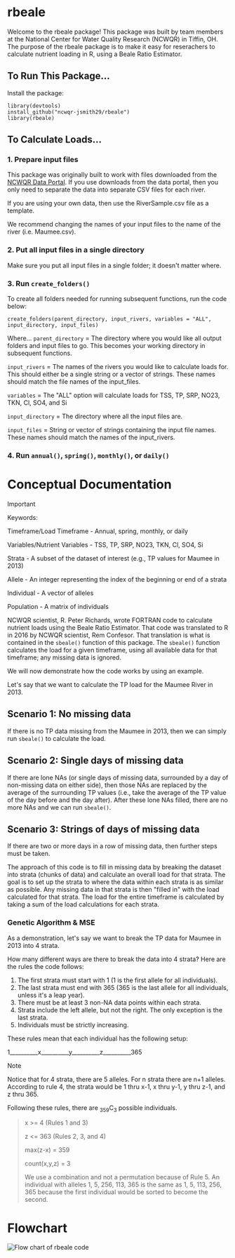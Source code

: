 # rbeale
Welcome to the rbeale package! This package was built by team members at the National Center for Water Quality Research (NCWQR) in Tiffin, OH. The purpose of the rbeale package is to make it easy for reserachers to calculate nutrient loading in R, using a Beale Ratio Estimator.

## To Run This Package...
Install the package:
```
library(devtools)
install_github("ncwqr-jsmith29/rbeale")
library(rbeale)
```

## To Calculate Loads...
### 1. Prepare input files
This package was originally built to work with files downloaded from the [NCWQR Data Portal](https://ncwqr-data.org/HTLP/Portal). If you use downloads from the data portal, then you only need to separate the data into separate CSV files for each river.

If you are using your own data, then use the RiverSample.csv file as a template.

We recommend changing the names of your input files to the name of the river (i.e. Maumee.csv).

### 2. Put all input files in a single directory
Make sure you put all input files in a single folder; it doesn't matter where.

### 3. Run `create_folders()`
To create all folders needed for running subsequent functions, run the code below:
```
create_folders(parent_directory, input_rivers, variables = "ALL", input_directory, input_files)
```
Where...
`parent_directory` = The directory where you would like all output folders and input files to go. This becomes your working directory in subsequent functions.

`input_rivers` = The names of the rivers you would like to calculate loads for. This should either be a single string or a vector of strings. These names should match the file names of the input_files.

`variables` = The "ALL" option will calculate loads for TSS, TP, SRP, NO23, TKN, Cl, SO4, and Si

`input_directory` = The directory where all the input files are.

`input_files` = String or vector of strings containing the input file names. These names should match the names of the input_rivers.
### 4. Run `annual()`, `spring()`, `monthly()`, or `daily()`


# Conceptual Documentation
> [!IMPORTANT]
> Keywords:
>
> Timeframe/Load Timeframe - Annual, spring, monthly, or daily
>
> Variables/Nutrient Variables - TSS, TP, SRP, NO23, TKN, Cl, SO4, Si
>
> Strata - A subset of the dataset of interest (e.g., TP values for Maumee in 2013)
>
> Allele - An integer representing the index of the beginning or end of a strata
>
> Individual - A vector of alleles
>
> Population - A matrix of individuals

NCWQR scientist, R. Peter Richards, wrote FORTRAN code to calculate nutrient loads using the Beale Ratio Estimator. That code was translated to R in 2016 by NCWQR scientist, Rem Confesor. That translation is what is contained in the `sbeale()` function of this package. The `sbeale()` function calculates the load for a given timeframe, using all available data for that timeframe; any missing data is ignored.

We will now demonstrate how the code works by using an example.

Let's say that we want to calculate the TP load for the Maumee River in 2013.

## Scenario 1: No missing data
If there is no TP data missing from the Maumee in 2013, then we can simply run `sbeale()` to calculate the load.

## Scenario 2: Single days of missing data
If there are lone NAs (or single days of missing data, surrounded by a day of non-missing data on either side), then those NAs are replaced by the average of the surrounding TP values (i.e., take the average of the TP value of the day before and the day after). After these lone NAs filled, there are no more NAs and we can run `sbeale()`.

## Scenario 3: Strings of days of missing data
If there are two or more days in a row of missing data, then further steps must be taken.

The approach of this code is to fill in missing data by breaking the dataset into strata (chunks of data) and calculate an overall load for that strata. The goal is to set up the strata to where the data within each strata is as similar as possible. Any missing data in that strata is then "filled in" with the load calculated for that strata. The load for the entire timeframe is calculated by taking a sum of the load calculations for each strata.

### Genetic Algorithm & MSE
As a demonstration, let's say we want to break the TP data for Maumee in 2013 into 4 strata.

How many different ways are there to break the data into 4 strata? Here are the rules the code follows:

1. The first strata must start with 1 (1 is the first allele for all individuals).
2. The last strata must end with 365 (365 is the last allele for all individuals, unless it's a leap year).
3. There must be at least 3 non-NA data points within each strata.
4. Strata include the left allele, but not the right. The only exception is the last strata.
5. Individuals must be strictly increasing.

These rules mean that each individual has the following setup:

1__________x__________y__________z__________365

> [!NOTE]
> Notice that for 4 strata, there are 5 alleles. For n strata there are n+1 alleles. According to rule 4, the strata would be 1 thru x-1, x thru y-1, y thru z-1, and z thru 365.

Following these rules, there are <sub>359</sub>C<sub>3</sub> possible individuals.
> x >= 4 (Rules 1 and 3)
> 
> z <= 363 (Rules 2, 3, and 4)
> 
> max(z-x) = 359
> 
> count(x,y,z) = 3
> 
> We use a combination and not a permutation because of Rule 5. An individual with alleles 1, 5, 256, 113, 365 is the same as 1, 5, 113, 256, 365 because the first individual would be sorted to become the second.



# Flowchart
![Flow chart of rbeale code](https://github.com/ncwqr-jsmith29/rbeale/blob/master/rbeale.png)
